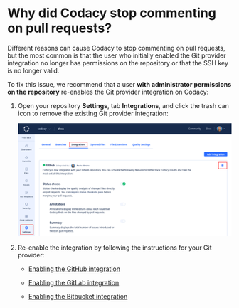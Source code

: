 # Why did Codacy stop commenting on pull requests?

Different reasons can cause Codacy to stop commenting on pull requests, but the most common is that the user who initially enabled the Git provider integration no longer has permissions on the repository or that the SSH key is no longer valid.

To fix this issue, we recommend that a user **with administrator permissions on the repository** re-enables the Git provider integration on Codacy:

1.  Open your repository **Settings**, tab **Integrations**, and click the trash can icon to remove the existing Git provider integration:

    ![Removing the old Git provider integration](images/git-provider-integration-remove.png)

1.  Re-enable the integration by following the instructions for your Git provider:

    -   [Enabling the GitHub integration](../../repositories-configure/integrations/github-integration.md#enabling)

    -   [Enabling the GitLab integration](../../repositories-configure/integrations/gitlab-integration.md#enabling)

    -   [Enabling the Bitbucket integration](../../repositories-configure/integrations/bitbucket-integration.md#enabling)
